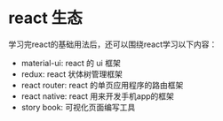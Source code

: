 # react 生态

学习完react的基础用法后，还可以围绕react学习以下内容：

- material-ui: react 的 ui 框架
- redux: react 状体树管理框架
- react router: react 的单页应用程序的路由框架
- react native: react 用来开发手机app的框架
- story book: 可视化页面编写工具
